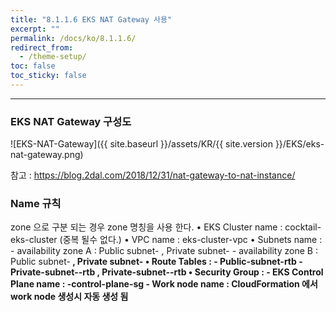 ```yaml
---
title: "8.1.1.6 EKS NAT Gateway 사용"
excerpt: ""
permalink: /docs/ko/8.1.1.6/
redirect_from:
  - /theme-setup/
toc: false
toc_sticky: false
---
```


---
### EKS NAT Gateway 구성도

  ![EKS-NAT-Gateway]({{ site.baseurl }}/assets/KR/{{ site.version }}/EKS/eks-nat-gateway.png)
  
참고 : <https://blog.2dal.com/2018/12/31/nat-gateway-to-nat-instance/>

### Name 규칙  
zone 으로 구분 되는 경우 zone 명칭을 사용 한다.
	• EKS Cluster  name : cocktail-eks-cluster (중복 될수 없다.)
	• VPC name : eks-cluster-vpc
	• Subnets name : 
		- availability zone A : Public subnet-<A zone> , Private subnet-<A zone>
		- availability zone B : Public subnet-<B zone> , Private subnet-<B zone>
	• Route Tables :
		- Public-subnet-rtb
		- Private-subnet-<A zone>-rtb , Private-subnet-<B zone>-rtb
	• Security Group : 
		- EKS Control Plane name : <cluster-name>-control-plane-sg
		- Work node name : CloudFormation 에서 work node 생성시 자동 생성 됨

